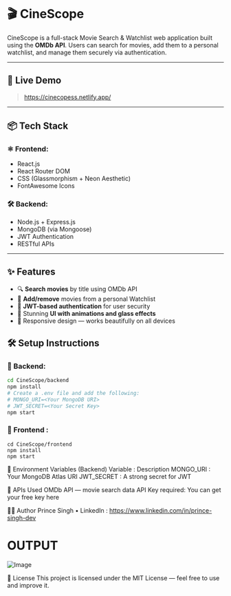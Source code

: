 # 🎬 CineScope

CineScope is a full-stack Movie Search & Watchlist web application built using the **OMDb API**. Users can search for movies, add them to a personal watchlist, and manage them securely via authentication.

---

## 🚀 Live Demo

> https://cinecopess.netlify.app/

---

## 📦 Tech Stack

### ⚛️ Frontend:
- React.js
- React Router DOM
- CSS (Glassmorphism + Neon Aesthetic)
- FontAwesome Icons

### 🛠 Backend:
- Node.js + Express.js
- MongoDB (via Mongoose)
- JWT Authentication
- RESTful APIs

---

## ✨ Features

- 🔍 **Search movies** by title using OMDb API
- 📝 **Add/remove** movies from a personal Watchlist
- 🔐 **JWT-based authentication** for user security
- 🎨 Stunning **UI with animations and glass effects**
- 📱 Responsive design — works beautifully on all devices

## 🛠️ Setup Instructions

### 🔧 Backend:

```bash
cd CineScope/backend
npm install
# Create a .env file and add the following:
# MONGO_URI=<Your MongoDB URI>
# JWT_SECRET=<Your Secret Key>
npm start
```

### 🔧 Frontend :

```
cd CineScope/frontend
npm install
npm start
```

🔑 Environment Variables (Backend)
Variable	  : Description
MONGO_URI	  : Your MongoDB Atlas URI
JWT_SECRET  : A strong secret for JWT

📡 APIs Used
OMDb API — movie search data
API Key required: You can get your free key here

👨‍💻 Author
Prince Singh
• LinkedIn : https://www.linkedin.com/in/prince-singh-dev

# OUTPUT 

![Image](https://github.com/user-attachments/assets/89e1349c-8d74-41ce-bd47-92cce448083a)

📝 License
This project is licensed under the MIT License — feel free to use and improve it.
